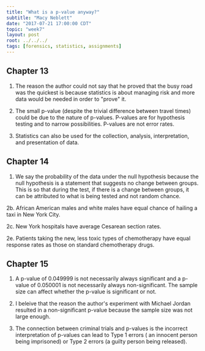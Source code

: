 ```yaml
---
title: "What is a p-value anyway?"
subtitle: "Macy Neblett"
date: "2017-07-21 17:00:00 CDT"
topic: "week7"
layout: post
root: ../../../
tags: [forensics, statistics, assignments]
---
```

 

## Chapter 13

1. The reason the author could not say that he proved that the busy road was the quickest is because statistics is about managing risk and more data would be needed in order to "prove" it.

2. The small p-value (despite the trivial difference between travel times) could be due to the nature of p-values. P-values are for hypothesis testing and to narrow possibilities. P-values are not error rates.

3. Statistics can also be used for the collection, analysis, interpretation, and presentation of data.

## Chapter 14

1. We say the probability of the data under the null hypothesis because the null hypothesis is a statement that suggests no change between groups. This is so that during the test, if there is a change between groups, it can be attributed to what is being tested and not random chance. 

2b. African American males and white males have equal chance of hailing a taxi in New York City.

2c. New York hospitals have average Cesarean section rates.

2e. Patients taking the new, less toxic types of chemotherapy have equal response rates as those on standard chemotherapy drugs.

## Chapter 15 

1. A p-value of 0.049999 is not necessarily always significant and a p-value of 0.050001 is not necessarily always non-significant. The sample size can affect whether the p-value is significant or not.

2. I beleive that the reason the author's experiment with Michael Jordan resulted in a non-significant p-value because the sample size was not large enough.  

4. The connection between criminal trials and p-values is the incorrect interpretation of p-values can lead to Type 1 errors ( an innocent person being imprisoned) or Type 2 errors (a guilty person being released).

